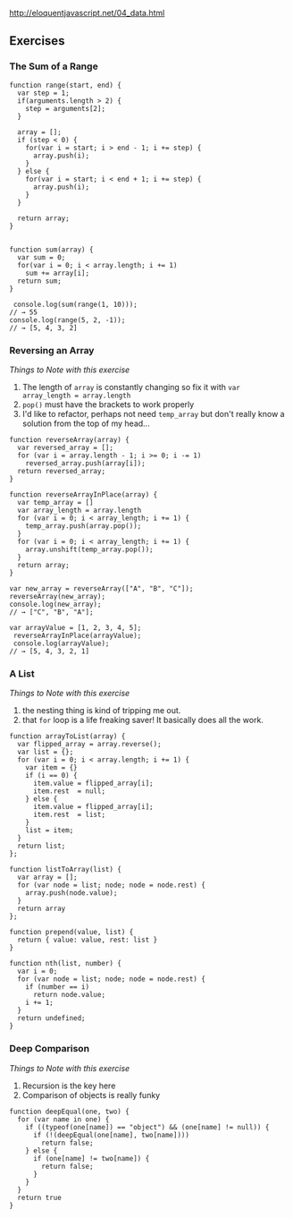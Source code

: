 
http://eloquentjavascript.net/04_data.html

## Exercises

### The Sum of a Range

~~~
function range(start, end) {
  var step = 1;
  if(arguments.length > 2) {
    step = arguments[2];
  }
  
  array = [];
  if (step < 0) {
    for(var i = start; i > end - 1; i += step) {
      array.push(i);
    } 
  } else {
    for(var i = start; i < end + 1; i += step) {
      array.push(i);
    }
  }
  
  return array;
}


function sum(array) {
  var sum = 0;
  for(var i = 0; i < array.length; i += 1)
    sum += array[i];
  return sum;
}

 console.log(sum(range(1, 10)));
// → 55
console.log(range(5, 2, -1));
// → [5, 4, 3, 2]
~~~

### Reversing an Array

*Things to Note with this exercise*

1. The length of `array` is constantly changing so fix it with `var array_length = array.length`
2. `pop()` must have the brackets to work properly
3. I'd like to refactor, perhaps not need `temp_array` but don't really know a solution from the top of my head...

~~~
function reverseArray(array) {
  var reversed_array = [];
  for (var i = array.length - 1; i >= 0; i -= 1)
    reversed_array.push(array[i]);
  return reversed_array;
}

function reverseArrayInPlace(array) {
  var temp_array = []
  var array_length = array.length
  for (var i = 0; i < array_length; i += 1) {
    temp_array.push(array.pop());
  }
  for (var i = 0; i < array_length; i += 1) {
    array.unshift(temp_array.pop());
  }
  return array;
}

var new_array = reverseArray(["A", "B", "C"]);
reverseArray(new_array);
console.log(new_array);
// → ["C", "B", "A"];

var arrayValue = [1, 2, 3, 4, 5];
 reverseArrayInPlace(arrayValue);
 console.log(arrayValue);
// → [5, 4, 3, 2, 1]
~~~

### A List

*Things to Note with this exercise*

1. the nesting thing is kind of tripping me out.
2. that `for` loop is a life freaking saver!  It basically does all the work.

~~~
function arrayToList(array) {
  var flipped_array = array.reverse();
  var list = {};
  for (var i = 0; i < array.length; i += 1) {
    var item = {}
    if (i == 0) {
      item.value = flipped_array[i];
      item.rest  = null;
    } else {
      item.value = flipped_array[i];
      item.rest  = list;
    }
    list = item;
  }
  return list;
};

function listToArray(list) {
  var array = [];
  for (var node = list; node; node = node.rest) {
    array.push(node.value);
  }
  return array
};

function prepend(value, list) {
  return { value: value, rest: list }
}

function nth(list, number) {
  var i = 0;
  for (var node = list; node; node = node.rest) {
    if (number == i)
      return node.value;
    i += 1;
  }
  return undefined;
}

~~~

### Deep Comparison

*Things to Note with this exercise*

1. Recursion is the key here
2. Comparison of objects is really funky

~~~
function deepEqual(one, two) {
  for (var name in one) {
    if ((typeof(one[name]) == "object") && (one[name] != null)) {
      if (!(deepEqual(one[name], two[name])))
        return false;
    } else {
      if (one[name] != two[name]) {
        return false;
      }
    }
  }
  return true
}
~~~
